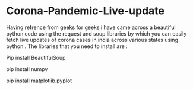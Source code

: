 # Corona-Pandemic-Live-update

Having refrence from geeks for geeks i have came across a beautiful python code using the request and soup libraries 
by which you can easily fetch live updates of corona cases in india across various states using python .
The libraries that you need to install are :

Pip install BeautifulSoup

pip install numpy

pip install matplotlib.pyplot
